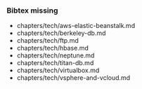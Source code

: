 ### Bibtex missing
* chapters/tech/aws-elastic-beanstalk.md
* chapters/tech/berkeley-db.md
* chapters/tech/ftp.md
* chapters/tech/hbase.md
* chapters/tech/neptune.md
* chapters/tech/titan-db.md
* chapters/tech/virtualbox.md
* chapters/tech/vsphere-and-vcloud.md

